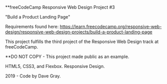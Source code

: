 **freeCodeCamp Responsive Web Design Project #3

"Build a Product Landing Page"

Requirements found here:
https://learn.freecodecamp.org/responsive-web-design/responsive-web-design-projects/build-a-product-landing-page

This project fulfills the third project of the Responsive Web Design track at freeCodeCamp.

**DO NOT COPY - This project made public as an example.

HTML5, CSS3, and Flexbox. Responsive Design.

2019 - Code by Dave Gray.
